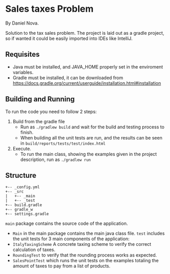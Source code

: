 # Sales taxes Problem
By Daniel Nova.

Solution to the tax sales problem. The project is laid out as a gradle project, so if wanted it could be easily imported into IDEs like IntelliJ.

## Requisites
* Java must be installed, and JAVA_HOME properly set in the enviroment variables.
* Gradle must be installed, it can be downloaded from https://docs.gradle.org/current/userguide/installation.html#installation

## Building and Running
To run the code you need to follow 2 steps:
1. Build from the gradle file
   * Run as `./gradlew build` and wait for the build and testing process to finish.
   * When building all the unit tests are run, and the results can be seen in `build/reports/tests/test/index.html`
2. Execute.
   * To run the main class, showing the examples given in the project description, run as `./gradlew run`
   
   
## Structure
```
+-- _config.yml
+-- _src
|   +-- _main
|   +-- _test
+-- build.gradle
+-- gradle_w
+-- settings.gradle
```

`main` package contains the source code of the application.
  * `Main` in the main package contains the main java class file.
`test` includes the unit tests for 3 main components of the application: 
  * `ItalyTaxingScheme` A concrete taxing scheme to verify the correct calculation of taxes.
  * `RoundingTest` to verify that the rounding process works as expected.
  * `SalesPointTest` which runs the unit tests on the examples totaling the amount of taxes to pay from a list of products.

